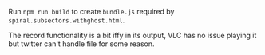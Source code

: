 Run `npm run build` to create `bundle.js` required by 
`spiral.subsectors.withghost.html`. 

The record functionality is a bit iffy in its output, VLC has no issue playing it but twitter can't handle file for some reason. 
